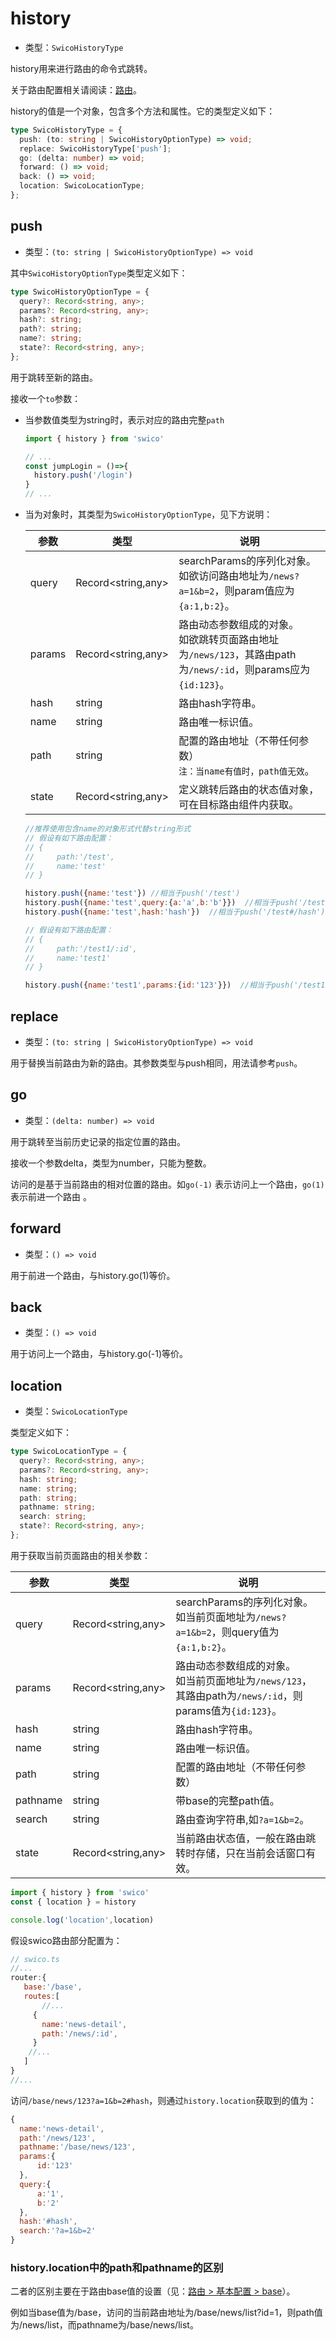 
# history

- 类型：`SwicoHistoryType`

history用来进行路由的命令式跳转。

关于路由配置相关请阅读：[路由]。

history的值是一个对象，包含多个方法和属性。它的类型定义如下：

```typescript
type SwicoHistoryType = {
  push: (to: string | SwicoHistoryOptionType) => void;
  replace: SwicoHistoryType['push'];
  go: (delta: number) => void;
  forward: () => void;
  back: () => void;
  location: SwicoLocationType;
};
```

## push

- 类型：`(to: string | SwicoHistoryOptionType) => void`

其中`SwicoHistoryOptionType`类型定义如下：

```typescript
type SwicoHistoryOptionType = {
  query?: Record<string, any>;
  params?: Record<string, any>;
  hash?: string;
  path?: string;
  name?: string;
  state?: Record<string, any>;
};
```

用于跳转至新的路由。

接收一个`to`参数：

- 当参数值类型为string时，表示对应的路由完整`path`
  ```typescript
  import { history } from 'swico'
  
  // ...
  const jumpLogin = ()=>{
    history.push('/login')
  }
  // ...
  ```
- 当为对象时，其类型为`SwicoHistoryOptionType`，见下方说明：

  | 参数     | 类型                 | 说明                                                                               |
  |--------|--------------------|----------------------------------------------------------------------------------|
  | query  | Record<string,any> | searchParams的序列化对象。<br/>如欲访问路由地址为`/news?a=1&b=2`，则param值应为`{a:1,b:2}`。           |
  | params | Record<string,any> | 路由动态参数组成的对象。<br/>如欲跳转页面路由地址为`/news/123`，其路由path为`/news/:id`，则params应为`{id:123}`。 |
  | hash   | string             | 路由hash字符串。                                                                       |
  | name   | string             | 路由唯一标识值。                                                                         |
  | path   | string             | 配置的路由地址（不带任何参数）<br/>`注：当name有值时，path值无效`。                                        |
  | state  | Record<string,any>             | 定义跳转后路由的状态值对象，可在目标路由组件内获取。                                                       |

  ```js
  //推荐使用包含name的对象形式代替string形式
  // 假设有如下路由配置：
  // {
  //     path:'/test',
  //     name:'test'        
  // }
  
  history.push({name:'test'}) //相当于push('/test')
  history.push({name:'test',query:{a:'a',b:'b'}})  //相当于push('/test?a=a&b=b')
  history.push({name:'test',hash:'hash'})  //相当于push('/test#/hash')
  
  // 假设有如下路由配置：
  // {
  //     path:'/test1/:id',
  //     name:'test1'        
  // }
  
  history.push({name:'test1',params:{id:'123'}})  //相当于push('/test1/123')
  ```


## replace

- 类型：`(to: string | SwicoHistoryOptionType) => void`

用于替换当前路由为新的路由。其参数类型与push相同，用法请参考`push`。


## go

- 类型：`(delta: number) => void`

用于跳转至当前历史记录的指定位置的路由。

接收一个参数delta，类型为number，只能为整数。

访问的是基于当前路由的相对位置的路由。如`go(-1)` 表示访问上一个路由，`go(1)` 表示前进一个路由 。

## forward

- 类型：`() => void`

用于前进一个路由，与history.go(1)等价。

## back

- 类型：`() => void`

用于访问上一个路由，与history.go(-1)等价。

## location

- 类型：`SwicoLocationType`

类型定义如下：

```typescript
type SwicoLocationType = {
  query?: Record<string, any>;
  params?: Record<string, any>;
  hash: string;
  name: string; 
  path: string; 
  pathname: string; 
  search: string;
  state?: Record<string, any>;
};
```

用于获取当前页面路由的相关参数：

| 参数       | 类型                 | 说明                                                                            |
  |----------|--------------------|-------------------------------------------------------------------------------|
| query    | Record<string,any> | searchParams的序列化对象。<br/>如当前页面地址为`/news?a=1&b=2`，则query值为`{a:1,b:2}`。          |
| params   | Record<string,any> | 路由动态参数组成的对象。<br/>如当前页面地址为`/news/123`，其路由path为`/news/:id`，则params值为`{id:123}`。 |
| hash     | string             | 路由hash字符串。                                                                    |
| name     | string             | 路由唯一标识值。                                                                      |
| path     | string             | 配置的路由地址（不带任何参数）                                                               |
| pathname | string             | 带base的完整path值。                                                                |
| search   | string             | 路由查询字符串,如`?a=1&b=2`。                                                          |
| state    | Record<string,any>             | 当前路由状态值，一般在路由跳转时存储，只在当前会话窗口有效。                                                |

```typescript
import { history } from 'swico'
const { location } = history

console.log('location',location)
```

假设swico路由部分配置为：

```js 
// swico.ts
//... 
router:{
   base:'/base',
   routes:[
       //...
     {
       name:'news-detail',
       path:'/news/:id',
     }
    //...
   ] 
}
//... 
```

访问`/base/news/123?a=1&b=2#hash`，则通过`history.location`获取到的值为：
```js
{
  name:'news-detail',
  path:'/news/123',
  pathname:'/base/news/123',
  params:{
      id:'123'
  },
  query:{
      a:'1',
      b:'2'
  },  
  hash:'#hash',
  search:'?a=1&b=2'
}
```


### history.location中的path和pathname的区别

二者的区别主要在于路由base值的设置（见：[路由 > 基本配置 > base]）。
 
例如当base值为/base，访问的当前路由地址为/base/news/list?id=1，则path值为/news/list，而pathname为/base/news/list。



[路由]:/router
[路由 > 基本配置 > base]:/router#base
